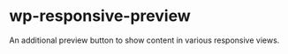 wp-responsive-preview
=====================

An additional preview button to show content in various responsive views.